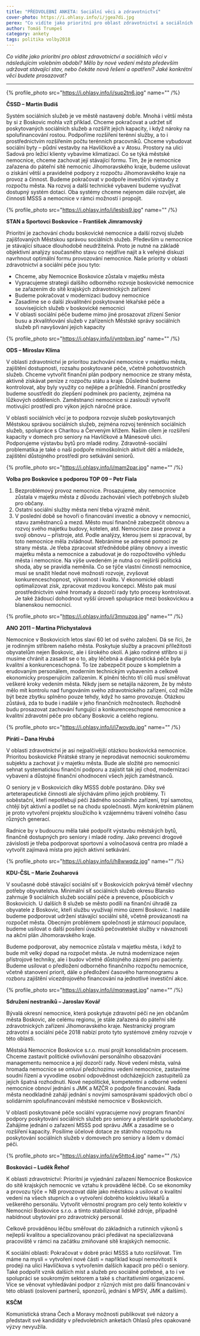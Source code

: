 ```yaml
---
title: "PŘEDVOLEBNÍ ANKETA: Sociální věci a zdravotnictví"
cover-photo: https://i.ohlasy.info/i/jgea7di.jpg
perex: "Co vidíte jako prioritní pro oblast zdravotnictví a sociálních věcí v následujícím volebním období? Mělo by nové vedení města především udržovat stávající stav, nebo čekáte nová řešení a opatření?"
author: Tomáš Trumpeš
category: ankety
tags: politika volby2018
---
```


*Co vidíte jako prioritní pro oblast zdravotnictví a sociálních věcí v následujícím volebním období? Mělo by nové vedení města především udržovat stávající stav, nebo čekáte nová řešení a opatření? Jaké konkrétní věci budete prosazovat?*

---

{% profile_photo src="https://i.ohlasy.info/i/sup2tn6.jpg" name="" /%}

**ČSSD – Martin Budiš**

Systém sociálních služeb je ve městě nastavený dobře. Mnohá i větší města by si z Boskovic mohla vzít příklad. Chceme pokračovat a udržet síť poskytovaných sociálních služeb a rozšířit jejich kapacity, i když nároky na spolufinancování rostou. Podpoříme rozšíření terénní služby, a to i prostřednictvím rozšířením počtu terénních pracovníků. Chceme vybudovat sociální byty – půdní vestavby na Havlíčkově a v Atosu. Prostory na ulici Sadová pro ležící klienty vybavíme klimatizací. Co se týká městské nemocnice, chceme zachovat její stávající formu. Tím, že je nemocnice zařazena do páteřní sítě nemocnic Jihomoravského kraje, budeme usilovat o získání větší a pravidelné podpory z rozpočtu Jihomoravského kraje na provoz a činnost. Budeme pokračovat v podpoře investiční výstavby z rozpočtu města. Na rozvoj a další technické vybavení budeme využívat dostupný systém dotací. Oba systémy chceme nejenom dále rozvíjet, ale činnosti MSSS a nemocnice v rámci možností i propojit.

{% profile_photo src="https://i.ohlasy.info/i/lesbis9.jpg" name="" /%}

**STAN a Sportovci Boskovice – František Jimramovský**

Prioritní je zachování chodu boskovické nemocnice a další rozvoj služeb zajišťovaných Městskou správou sociálních služeb. Především u nemocnice je stávající situace dlouhodobě neudržitelná. Proto je nutné na základě objektivní analýzy současného stavu co nejdříve najít a k veřejné diskuzi navrhnout optimální formu provozování nemocnice. Naše priority v oblasti zdravotnictví a sociální péče jsou tyto:

* Chceme, aby Nemocnice Boskovice zůstala v majetku města
* Vypracujeme strategii dalšího odborného rozvoje boskovické nemocnice se zařazením do sítě krajských zdravotnických zařízení
* Budeme pokračovat v modernizaci budovy nemocnice
* Zasadíme se o další zkvalitnění poskytované lékařské péče a souvisejících služeb v boskovické nemocnici
* V oblasti sociální péče budeme mimo jiné prosazovat zřízení Senior busu a zkvalitňování služeb v zařízeních Městské správy sociálních služeb při navyšování jejich kapacity

{% profile_photo src="https://i.ohlasy.info/i/yntnbxn.jpg" name="" /%}

**ODS – Miroslav Klíma**

V oblasti zdravotnictví je prioritou zachování nemocnice v majetku města, zajištění dostupnosti, rozsahu poskytované péče, včetně pohotovostních služeb. Chceme vytvořit finanční plán podpory nemocnice ze strany města, aktivně získávat peníze z rozpočtu státu a kraje. Důsledně budeme kontrolovat, aby byly využity co nejlépe a průhledně. Finanční prostředky budeme soustředit do zlepšení podmínek pro pacienty, zejména na lůžkových odděleních. Zaměstnanci nemocnice si zaslouží vytvořit motivující prostředí pro výkon jejich náročné práce. 

V oblasti sociálních věcí je to podpora rozvoje služeb poskytovaných Městskou správou sociálních služeb, zejména rozvoj terénních sociálních služeb, spolupráce s Charitou a Červeným křížem. Naším cílem je rozšíření kapacity v domech pro seniory na Havlíčkové a Mánesově ulici. Podporujeme výstavbu bytů pro mladé rodiny. Zdravotně-sociální problematika je také o naší podpoře mimoškolních aktivit dětí a mládeže, zajištění důstojného prostředí pro setkávání seniorů.

{% profile_photo src="https://i.ohlasy.info/i/mam2par.jpg" name="" /%}

**Volba pro Boskovice s podporou TOP 09 – Petr Fiala**

1. Bezproblémový provoz nemocnice. Prosazujeme, aby nemocnice zůstala v majetku města z důvodu zachování všech potřebných služeb pro občany. 
2. Ostatní sociální služby města není třeba výrazně měnit. 
3. V poslední době se hovoří o financování investic a obnovy v nemocnici, stavu zaměstnanců a mezd. Město musí finančně zabezpečit obnovu a rozvoj svého majetku  budovy, kotelen, atd. Nemocnice zase provoz a svoji obnovu – přístroje, atd. Podle analýzy, kterou jsem si zpracoval, by toto nemocnice měla zvládnout. Nebráníme se adresné pomoci ze strany města. Je třeba zpracovat střednědobé plány obnovy a investic majetku města a nemocnice a zabudovat je do rozpočtového výhledu města i nemocnice. Na výše uvedeném je nutná co nejširší politická shoda, aby se pravidla neměnila. Co se týče vlastní činnosti nemocnice, musí se snažit hledat nové možnosti rozvoje, zvyšovat konkurenceschopnost, výkonnost i kvalitu. V ekonomické oblasti optimalizovat zisk, zpracovat mzdovou koncepci. Město pak musí prostřednictvím valné hromady a dozorčí rady tyto procesy kontrolovat. Je také žádoucí dohodnout vyšší úroveň spolupráce mezi boskovickou a blanenskou nemocnicí.

{% profile_photo src="https://i.ohlasy.info/i/3mnuzoq.jpg" name="" /%}

**ANO 2011 – Martina Přichystalová**

Nemocnice v Boskovicích letos slaví 60 let od svého založení. Dá se říci, že je rodinným stříbrem našeho města. Poskytuje služby a pracovní příležitosti obyvatelům nejen Boskovic, ale i širokého okolí. A jako rodinné stříbro si ji musíme chránit a zasadit se o to, aby léčebná a diagnostická péče byla kvalitní a konkurenceschopná. To lze zabezpečit pouze s kompletním a erudovaným personálem, moderním technickým vybavením a celkově ekonomicky prosperujícím zařízením. K plnění těchto tří cílů musí směřovat veškeré kroky vedením města. Nikdy jsem se netajila názorem, že by město mělo mít kontrolu nad fungováním svého zdravotnického zařízení, což může být beze zbytku splněno pouze tehdy, když ho samo provozuje. Otázkou zůstává, zda to bude i nadále v jeho finančních možnostech. Rozhodně budu prosazovat zachování fungující a konkurenceschopné nemocnice a kvalitní zdravotní péče pro občany Boskovic a celého regionu.

{% profile_photo src="https://i.ohlasy.info/i/i7wovdp.jpg" name="" /%}

**Piráti – Dana Hrubá**

V oblasti zdravotnictví je asi nejpalčivější otázkou boskovická nemocnice. Prioritou boskovické Pirátské strany je neprodávat nemocnici soukromému subjektu a zachovat ji v majetku města. Bude ale složité pro nemocnici sehnat systematickou finanční podporu a zajistit tak její chod, modernizaci vybavení a důstojné finanční ohodnocení všech jejích zaměstnanců. 

O seniory je v Boskovicích díky MSSS dobře postaráno. Díky své arteterapeutické činnosti ale slýchávám přímo jejich problémy. Ti soběstační, kteří nepotřebují péči žádného sociálního zařízení, trpí samotou, chtějí být aktivní a podílet se na chodu společnosti. Mým konkrétním plánem je proto vytvoření projektu sloužícího k vzájemnému trávení volného času různých generací.

Radnice by v budoucnu měla také podpořit výstavbu městských bytů, finančně dostupných pro seniory i mladé rodiny. Jako prevenci drogové závislosti je třeba podporovat sportovní a volnočasová centra pro mladé a vytvořit zajímavá místa pro jejich aktivní setkávání.

{% profile_photo src="https://i.ohlasy.info/i/h8wwqdz.jpg" name="" /%}

**KDU-ČSL – Marie Zouharová**

V současné době stávající sociální síť v Boskovicích pokrývá téměř všechny potřeby obyvatelstva. Minimální síť sociálních služeb okresu Blansko zahrnuje 9 sociálních služeb sociální péče a prevence, působících v Boskovicích. U dalších 8 služeb se město podílí na finanční úhradě za obyvatele z Boskovic, kteří službu využívají mimo území Boskovic. I nadále budeme podporovat udržení stávající sociální sítě, včetně provázanosti na rozpočet města. Obecným problémem společnosti je stárnoucí populace, budeme usilovat o další posílení úvazků pečovatelské služby v návaznosti na akční plán Jihomoravského kraje.

Budeme podporovat, aby nemocnice zůstala v majetku města, i když to bude mít velký dopad na rozpočet města. Je nutná modernizace nejen přístrojové techniky, ale i budov včetně důstojného zázemí pro pacienty. Budeme usilovat o předložení odborného finančního rozpočtu nemocnice, včetně stanovení priorit, dále o předložení časového harmonogramu a rozboru zajištění vícezdrojového financování na jednotlivé investiční akce.

{% profile_photo src="https://i.ohlasy.info/i/mqnwagt.jpg" name="" /%}

**Sdružení nestraníků – Jaroslav Kovář**

Bývalá okresní nemocnice, která poskytuje zdravotní péči ne jen občanům města Boskovic, ale celému regionu, je stále zařazená do páteřní sítě zdravotnických zařízení Jihomoravského kraje. Nestranický program zdravotní a sociální péče 2018 nabízí proto tyto systémové změny rozvoje v této oblasti.

Městská Nemocnice Boskovice s.r.o. musí projít konsolidačním procesem. Chceme zastavit politické ovlivňování personálního obsazování managementu nemocnice a její dozorčí rady. Nové vedení města, valná hromada nemocnice se omluví předchozímu vedení nemocnice, zastavíme soudní řízení a vyvodíme osobní odpovědnost odcházejících zastupitelů za jejich špatná rozhodnutí. Nové nepolitické, kompetentní a odborné vedení nemocnice obnoví jednání s JMK a MZČR o podpoře financování. Rada města neodkladně zahájí jednání s novými samosprávami spádových obcí o solidárním spolufinancování městské nemocnice v Boskovicích.

V oblasti poskytované péče sociální vypracujeme nový program finanční podpory poskytování sociálních služeb pro seniory a přestárlé spoluobčany. Zahájíme jednání o zařazení MSSS pod správu JMK a zasadíme se o rozšíření kapacity. Posílíme účelové dotace ze státního rozpočtu na poskytování sociálních služeb v domovech pro seniory a lidem v domácí péči.

{% profile_photo src="https://i.ohlasy.info/i/w5htto4.jpg" name="" /%}

**Boskováci – Luděk Řehoř**

K oblasti zdravotnictví: Prioritní je vyjednání zařazení Nemocnice Boskovice do sítě krajských nemocnic ve vztahu k prováděné léčbě. Co se ekonomiky a provozu týče = NB provozovat dále jako městskou a usilovat o kvalitní vedení na všech stupních a o vytvoření dobrého kolektivu lékařů a veškerého personálu. Vytvořit věrnostní program pro celý tento kolektiv v Nemocnici Boskovice s.r.o. a tímto stabilizovat lidské zdroje, případně nabídnout ubytování pro zdravotnický personál.

Celkově prováděnou léčbu směřovat do základních a rutinních výkonů s nejlepší kvalitou a specializovanou práci předávat na specializovaná pracoviště v rámci na začátku zmiňované sítě krajských nemocnic.

K sociální oblasti: Pokračovat v dobré práci MSSS a tuto rozšiřovat. Tím máme na mysli = vytvoření nové části = například koupí nemovitostí k prodeji na ulici Havlíčkova s vytvořením dalších kapacit pro péči o seniory. Také podpořit vznik dalších míst a služeb pro sociálně potřebné, a to i ve spolupráci se soukromým sektorem a také s charitativními organizacemi. Více se věnovat vyhledávání podpor z různých míst pro další financování v této oblasti (oslovení partnerů, sponzorů, jednání s MPSV, JMK a dalšími).

**KSČM**

Komunistická strana Čech a Moravy možnosti publikovat své názory a představit své kandidáty v předvolebních anketách Ohlasů přes opakované výzvy nevyužila.
